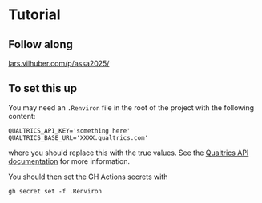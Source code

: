 # Tutorial

## Follow along

[lars.vilhuber.com/p/assa2025/](https://lars.vilhuber.com/p/assa2025/)

## To set this up

You may need an `.Renviron` file in the root of the project with the following content:

```
QUALTRICS_API_KEY='something here'
QUALTRICS_BASE_URL='XXXX.qualtrics.com'
```

where you should replace this with the true values. See the [Qualtrics API documentation](https://www.qualtrics.com/support/integrations/api-integration/overview/) for more information.

You should then set the GH Actions secrets with

```
gh secret set -f .Renviron
```

